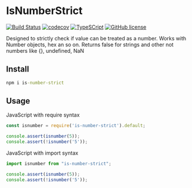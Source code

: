 # IsNumberStrict

[![Build Status](https://travis-ci.org/Drag13/IsNumberStrict.svg?branch=master)](https://travis-ci.org/Drag13/IsNumberStrict)
[![codecov](https://codecov.io/gh/Drag13/isnumberstrict/branch/master/graph/badge.svg)](https://codecov.io/gh/Drag13/isnumberstrict)
[![TypeSCript](https://img.shields.io/badge/TypeScript-Ready-brightgreen.svg)](https://github.com/Drag13/IsNumberStrict)
[![GitHub license](https://img.shields.io/github/license/Drag13/WhenDo.svg)](https://github.com/Drag13/IsNumberStrict/blob/master/LICENSE)


Designed to strictly check if value can be treated as a number. Works with Number objects, hex an so on. Returns false for strings and other not numbers like {}, undefined, NaN

## Install

```cmd
npm i is-number-strict
```

## Usage

JavaScript with require syntax

```javascript
const isnumber = require('is-number-strict').default;

console.assert(isnumber(5));
console.assert(!isnumber('5'));
```

JavaScript with import syntax

```javascript
import isnumber from "is-number-strict";

console.assert(isnumber(5));
console.assert(!isnumber('5'));
```
